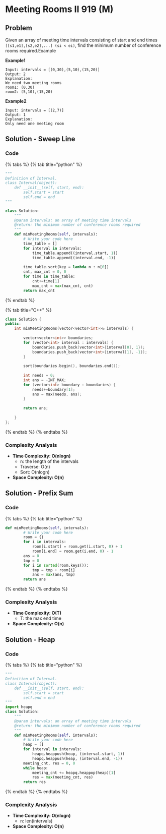 # Meeting Rooms II 919 (M)

## Problem

Given an array of meeting time intervals consisting of start and end times `[[s1,e1],[s2,e2],...] (si < ei)`, find the minimum number of conference rooms required.Example

**Example1**

```
Input: intervals = [(0,30),(5,10),(15,20)]
Output: 2
Explanation:
We need two meeting rooms
room1: (0,30)
room2: (5,10),(15,20)
```

**Example2**

```
Input: intervals = [(2,7)]
Output: 1
Explanation: 
Only need one meeting room
```

## Solution - Sweep Line

### Code

{% tabs %}
{% tab title="python" %}
```python
"""
Definition of Interval.
class Interval(object):
    def __init__(self, start, end):
        self.start = start
        self.end = end
"""

class Solution:
    """
    @param intervals: an array of meeting time intervals
    @return: the minimum number of conference rooms required
    """
    def minMeetingRooms(self, intervals):
        # Write your code here
        time_table = []
        for interval in intervals:
            time_table.append((interval.start, 1))
            time_table.append((interval.end, -1))
        
        time_table.sort(key = lambda n : n[0])
        cnt, max_cnt = 0, 0
        for time in time_table:
            cnt+=time[1]
            max_cnt = max(max_cnt, cnt)
        return max_cnt
```
{% endtab %}

{% tab title="C++" %}
```cpp
class Solution {
public:
    int minMeetingRooms(vector<vector<int>>& intervals) {
        
        vector<vector<int>> boundaries;
        for (vector<int> interval : intervals) {
            boundaries.push_back(vector<int>{interval[0], 1});
            boundaries.push_back(vector<int>{interval[1], -1});
        }
        
        sort(boundaries.begin(), boundaries.end());
        
        int needs = 0;
        int ans = -INT_MAX;
        for (vector<int> boundary : boundaries) {
            needs+=boundary[1];
            ans = max(needs, ans);
        }
        
        return ans;
        
    }
};
```
{% endtab %}
{% endtabs %}

### Complexity Analysis

* **Time Complexity: O(nlogn)**
  * n: the length of the intervals&#x20;
  * Traverse: O(n)
  * Sort: O(nlogn)
* **Space Complexity: O(n)**



## Solution - Prefix Sum

### Code

{% tabs %}
{% tab title="python" %}
```python
def minMeetingRooms(self, intervals):
        # Write your code here
        room = {}
        for i in intervals:
            room[i.start] = room.get(i.start, 0) + 1
            room[i.end] = room.get(i.end, 0) - 1
        ans = 0
        tmp = 0
        for i in sorted(room.keys()):
            tmp = tmp + room[i]
            ans = max(ans, tmp)
        return ans
```
{% endtab %}
{% endtabs %}

### Complexity Analysis

* **Time Complexity: O(T)**
  * T: the max end time&#x20;
* **Space Complexity: O(n)**

## Solution - Heap

### Code

{% tabs %}
{% tab title="python" %}
```python
"""
Definition of Interval.
class Interval(object):
    def __init__(self, start, end):
        self.start = start
        self.end = end
"""
import heapq
class Solution:
    """
    @param intervals: an array of meeting time intervals
    @return: the minimum number of conference rooms required
    """
    def minMeetingRooms(self, intervals):
        # Write your code here
        heap = []
        for interval in intervals:
            heapq.heappush(heap, (interval.start, 1))
            heapq.heappush(heap, (interval.end, -1))
        meeting_cnt, res = 0, 0
        while heap:
            meeting_cnt += heapq.heappop(heap)[1]
            res = max(meeting_cnt, res)
        return res
```
{% endtab %}
{% endtabs %}

### Complexity Analysis

* **Time Complexity: O(nlogn)**
  * n: len(intervals)
* **Space Complexity: O(n)**
